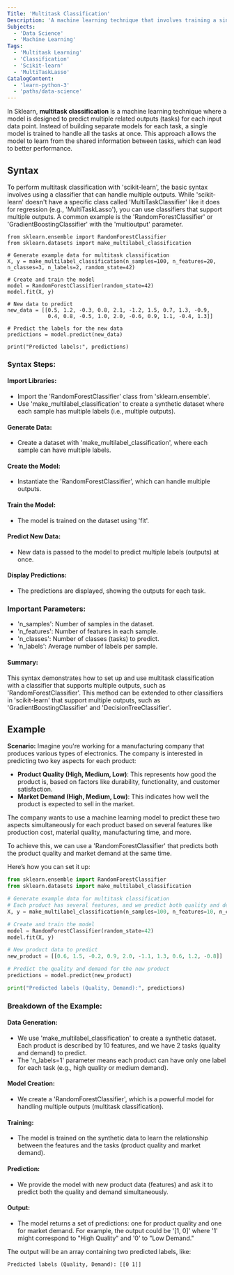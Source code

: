 ```yaml
---
Title: 'Multitask Classification'
Description: 'A machine learning technique that involves training a single model to predict multiple related labels for each data point.'
Subjects:
  - 'Data Science'
  - 'Machine Learning'
Tags:
  - 'Multitask Learning'
  - 'Classification'
  - 'Scikit-learn'
  - 'MultiTaskLasso'
CatalogContent:
  - 'learn-python-3'
  - 'paths/data-science'
---
```


In Sklearn, **multitask classification** is a machine learning technique where a model is designed to predict multiple related outputs (tasks) for each input data point. Instead of building separate models for each task, a single model is trained to handle all the tasks at once. This approach allows the model to learn from the shared information between tasks, which can lead to better performance.

## Syntax

To perform multitask classification with 'scikit-learn', the basic syntax involves using a classifier that can handle multiple outputs. While 'scikit-learn' doesn't have a specific class called 'MultiTaskClassifier' like it does for regression (e.g., 'MultiTaskLasso'), you can use classifiers that support multiple outputs. A common example is the 'RandomForestClassifier' or 'GradientBoostingClassifier' with the 'multioutput' parameter.

```pseudo
from sklearn.ensemble import RandomForestClassifier
from sklearn.datasets import make_multilabel_classification

# Generate example data for multitask classification
X, y = make_multilabel_classification(n_samples=100, n_features=20, n_classes=3, n_labels=2, random_state=42)

# Create and train the model
model = RandomForestClassifier(random_state=42)
model.fit(X, y)

# New data to predict
new_data = [[0.5, 1.2, -0.3, 0.8, 2.1, -1.2, 1.5, 0.7, 1.3, -0.9, 
             0.4, 0.8, -0.5, 1.0, 2.0, -0.6, 0.9, 1.1, -0.4, 1.3]]

# Predict the labels for the new data
predictions = model.predict(new_data)

print("Predicted labels:", predictions)
```

### Syntax Steps:

#### Import Libraries:

- Import the 'RandomForestClassifier' class from 'sklearn.ensemble'.
- Use 'make_multilabel_classification' to create a synthetic dataset where each sample has multiple labels (i.e., multiple outputs).

#### Generate Data:

- Create a dataset with 'make_multilabel_classification', where each sample can have multiple labels.

#### Create the Model:

- Instantiate the 'RandomForestClassifier', which can handle multiple outputs.

#### Train the Model:

- The model is trained on the dataset using 'fit'.

#### Predict New Data:

- New data is passed to the model to predict multiple labels (outputs) at once.

#### Display Predictions:

- The predictions are displayed, showing the outputs for each task.

### Important Parameters:

- 'n_samples': Number of samples in the dataset.
- 'n_features': Number of features in each sample.
- 'n_classes': Number of classes (tasks) to predict.
- 'n_labels': Average number of labels per sample.

#### Summary:

This syntax demonstrates how to set up and use multitask classification with a classifier that supports multiple outputs, such as 'RandomForestClassifier'. This method can be extended to other classifiers in 'scikit-learn' that support multiple outputs, such as 'GradientBoostingClassifier' and 'DecisionTreeClassifier'.


## Example

**Scenario:** Imagine you're working for a manufacturing company that produces various types of electronics. The company is interested in predicting two key aspects for each product:

- **Product Quality (High, Medium, Low)**: This represents how good the product is, based on factors like durability, functionality, and customer satisfaction.
- **Market Demand (High, Medium, Low)**: This indicates how well the product is expected to sell in the market.

The company wants to use a machine learning model to predict these two aspects simultaneously for each product based on several features like production cost, material quality, manufacturing time, and more.

To achieve this, we can use a 'RandomForestClassifier' that predicts both the product quality and market demand at the same time.

Here’s how you can set it up:

```py
from sklearn.ensemble import RandomForestClassifier
from sklearn.datasets import make_multilabel_classification

# Generate example data for multitask classification
# Each product has several features, and we predict both quality and demand (2 tasks)
X, y = make_multilabel_classification(n_samples=100, n_features=10, n_classes=2, n_labels=1, random_state=42)

# Create and train the model
model = RandomForestClassifier(random_state=42)
model.fit(X, y)

# New product data to predict
new_product = [[0.6, 1.5, -0.2, 0.9, 2.0, -1.1, 1.3, 0.6, 1.2, -0.8]]

# Predict the quality and demand for the new product
predictions = model.predict(new_product)

print("Predicted labels (Quality, Demand):", predictions)
```

### Breakdown of the Example:

#### Data Generation:

- We use 'make_multilabel_classification' to create a synthetic dataset. Each product is described by 10 features, and we have 2 tasks (quality and demand) to predict.
- The 'n_labels=1' parameter means each product can have only one label for each task (e.g., high quality or medium demand).

#### Model Creation:

- We create a 'RandomForestClassifier', which is a powerful model for handling multiple outputs (multitask classification).

#### Training:

- The model is trained on the synthetic data to learn the relationship between the features and the tasks (product quality and market demand).

#### Prediction:

- We provide the model with new product data (features) and ask it to predict both the quality and demand simultaneously.

#### Output:

- The model returns a set of predictions: one for product quality and one for market demand. For example, the output could be '[1, 0]' where '1' might correspond to "High Quality" and '0' to "Low Demand."


The output will be an array containing two predicted labels, like:

```shell
Predicted labels (Quality, Demand): [[0 1]]
```


